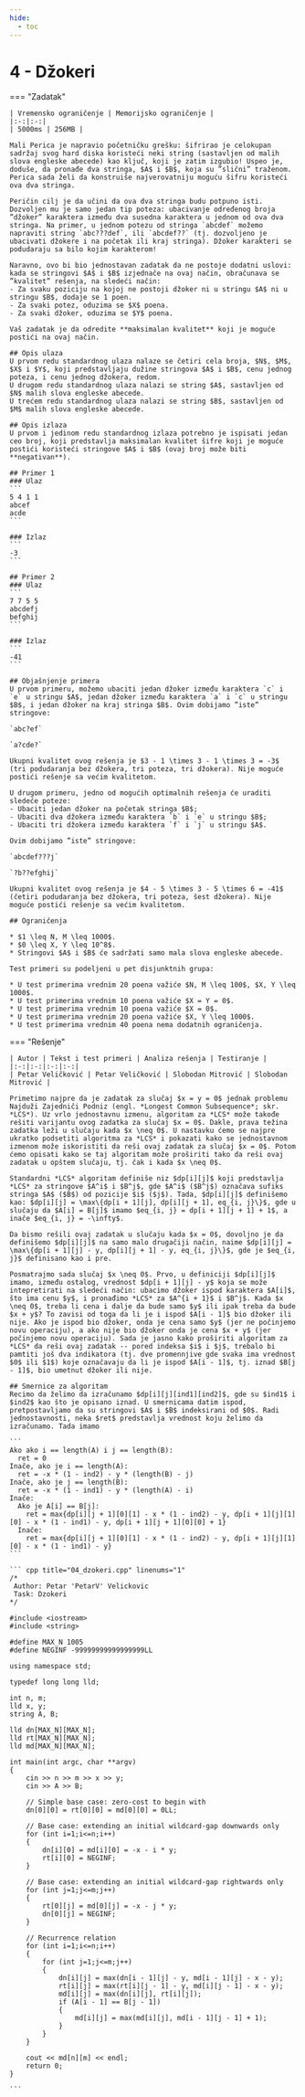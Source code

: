 ```yaml
---
hide:
  - toc
---
```


# 4 - Džokeri

=== "Zadatak"
	
	| Vremensko ograničenje | Memorijsko ograničenje |
	|:-:|:-:|
	| 5000ms | 256MB |
	
	Mali Perica je napravio početničku grešku: šifrirao je celokupan sadržaj svog hard diska koristeći neki string (sastavljen od malih slova engleske abecede) kao ključ, koji je zatim izgubio! Uspeo je, doduše, da pronađe dva stringa, $A$ i $B$, koja su ”slični” traženom. Perica sada želi da konstruiše najverovatniju moguću šifru koristeći ova dva stringa.
	
	Peričin cilj je da učini da ova dva stringa budu potpuno isti. Dozvoljen mu je samo jedan tip poteza: ubacivanje određenog broja ”džoker” karaktera između dva susedna karaktera u jednom od ova dva stringa. Na primer, u jednom potezu od stringa `abcdef` možemo napraviti string `abc???def`, ili `abcdef??` (tj. dozvoljeno je ubacivati džokere i na početak ili kraj stringa). Džoker karakteri se podudaraju sa bilo kojim karakterom!
	
	Naravno, ovo bi bio jednostavan zadatak da ne postoje dodatni uslovi: kada se stringovi $A$ i $B$ izjednače na ovaj način, obračunava se ”kvalitet” rešenja, na sledeći način:
	- Za svaku poziciju na kojoj ne postoji džoker ni u stringu $A$ ni u stringu $B$, dodaje se 1 poen.
	- Za svaki potez, oduzima se $X$ poena.
	- Za svaki džoker, oduzima se $Y$ poena.
	
	Vaš zadatak je da odredite **maksimalan kvalitet** koji je moguće postići na ovaj način.
	
	## Opis ulaza
	U prvom redu standardnog ulaza nalaze se četiri cela broja, $N$, $M$, $X$ i $Y$, koji predstavljaju dužine stringova $A$ i $B$, cenu jednog poteza, i cenu jednog džokera, redom.
	U drugom redu standardnog ulaza nalazi se string $A$, sastavljen od $N$ malih slova engleske abecede.
	U trećem redu standardnog ulaza nalazi se string $B$, sastavljen od $M$ malih slova engleske abecede.
	
	## Opis izlaza
	U prvom i jedinom redu standardnog izlaza potrebno je ispisati jedan ceo broj, koji predstavlja maksimalan kvalitet šifre koji je moguće postići koristeći stringove $A$ i $B$ (ovaj broj može biti **negativan**).
	
	## Primer 1
	### Ulaz
	```
	5 4 1 1
	abcef
	acde
	```
	
	### Izlaz
	```
	-3
	```
	
	## Primer 2
	### Ulaz
	```
	7 7 5 5
	abcdefj
	befghij
	```
	
	### Izlaz
	```
	-41
	```
	
	## Objašnjenje primera
	U prvom primeru, možemo ubaciti jedan džoker između karaktera `c` i `e` u stringu $A$, jedan džoker između karaktera `a` i `c` u stringu $B$, i jedan džoker na kraj stringa $B$. Ovim dobijamo ”iste” stringove:
	
	`abc?ef`
	
	`a?cde?`
	
	Ukupni kvalitet ovog rešenja je $3 - 1 \times 3 - 1 \times 3 = -3$ (tri podudaranja bez džokera, tri poteza, tri džokera). Nije moguće postići rešenje sa većim kvalitetom.
	
	U drugom primeru, jedno od mogućih optimalnih rešenja će uraditi sledeće poteze:
	- Ubaciti jedan džoker na početak stringa $B$;
	- Ubaciti dva džokera između karaktera `b` i `e` u stringu $B$;
	- Ubaciti tri džokera između karaktera `f` i `j` u stringu $A$.
	
	Ovim dobijamo ”iste” stringove:
	
	`abcdef???j`
	
	`?b??efghij`
	
	Ukupni kvalitet ovog rešenja je $4 - 5 \times 3 - 5 \times 6 = -41$ (četiri podudaranja bez džokera, tri poteza, šest džokera). Nije moguće postići rešenje sa većim kvalitetom.
	
	## Ograničenja
	
	* $1 \leq N, M \leq 1000$.
	* $0 \leq X, Y \leq 10^8$.
	* Stringovi $A$ i $B$ će sadržati samo mala slova engleske abecede.
	
	Test primeri su podeljeni u pet disjunktnih grupa:
	
	* U test primerima vrednim 20 poena važiće $N, M \leq 100$, $X, Y \leq 1000$.
	* U test primerima vrednim 10 poena važiće $X = Y = 0$.
	* U test primerima vrednim 10 poena važiće $X = 0$.
	* U test primerima vrednim 20 poena važiće $X, Y \leq 1000$.
	* U test primerima vrednim 40 poena nema dodatnih ograničenja.
	
=== "Rešenje"
	
	| Autor | Tekst i test primeri | Analiza rеšenja | Testiranje |
	|:-:|:-:|:-:|:-:|
	| Petar Veličković | Petar Veličković | Slobodan Mitrović | Slobodan Mitrović |
	
	Primetimo najpre da je zadatak za slučaj $x = y = 0$ jednak problemu Najduži Zajedniči Podniz (engl. *Longest Common Subsequence*; skr. *LCS*). Uz vrlo jednostavnu izmenu, algoritam za *LCS* može takođe rešiti varijantu ovog zadatka za slučaj $x = 0$. Dakle, prava težina zadatka leži u slučaju kada $x \neq 0$. U nastavku ćemo se najpre ukratko podsetiti algoritma za *LCS* i pokazati kako se jednostavnom izmenom može iskoristiti da reši ovaj zadatak za slučaj $x = 0$. Potom ćemo opisati kako se taj algoritam može proširiti tako da reši ovaj zadatak u opštem slučaju, tj. čak i kada $x \neq 0$.
	
	Standardni *LCS* algoritam definiše niz $dp[i][j]$ koji predstavlja *LCS* za stringove $A^i$ i $B^j$, gde $A^i$ ($B^j$) označava sufiks stringa $A$ ($B$) od pozicije $i$ ($j$). Tada, $dp[i][j]$ definišemo kao: $dp[i][j] = \max\{dp[i + 1][j], dp[i][j + 1], eq_{i, j}\}$, gde u slučaju da $A[i] = B[j]$ imamo $eq_{i, j} = dp[i + 1][j + 1] + 1$, a inače $eq_{i, j} = -\infty$.
	
	Da bismo rešili ovaj zadatak u slučaju kada $x = 0$, dovoljno je da definišemo $dp[i][j]$ na samo malo drugačiji način, naime $dp[i][j] = \max\{dp[i + 1][j] - y, dp[i][j + 1] - y, eq_{i, j}\}$, gde je $eq_{i, j}$ definisano kao i pre.
	
	Posmatrajmo sada slučaj $x \neq 0$. Prvo, u definiciji $dp[i][j]$ imamo, između ostalog, vrednost $dp[i + 1][j] - y$ koja se može intepretirati na sledeći način: ubacimo džoker ispod karaktera $A[i]$, što ima cenu $y$, i pronađimo *LCS* za $A^{i + 1}$ i $B^j$. Kada $x \neq 0$, treba li cena i dalje da bude samo $y$ ili ipak treba da bude $x + y$? To zavisi od toga da li je i ispod $A[i - 1]$ bio džoker ili nije. Ako je ispod bio džoker, onda je cena samo $y$ (jer ne počinjemo novu operaciju), a ako nije bio džoker onda je cena $x + y$ (jer počinjemo novu operaciju). Sada je jasno kako proširiti algoritam za *LCS* da reši ovaj zadatak -- pored indeksa $i$ i $j$, trebalo bi pamtiti još dva indikatora (tj. dve promennjive gde svaka ima vrednost $0$ ili $1$) koje označavaju da li je ispod $A[i - 1]$, tj. iznad $B[j - 1]$, bio umetnut džoker ili nije.
	
	## Smernice za algoritam
	Recimo da želimo da izračunamo $dp[i][j][ind1][ind2]$, gde su $ind1$ i $ind2$ kao što je opisano iznad. U smernicama datim ispod, pretpostavljamo da su stringovi $A$ i $B$ indeksirani od $0$. Radi jednostavnosti, neka $ret$ predstavlja vrednost koju želimo da izračunamo. Tada imamo
	
	```
	Ako ako i == length(A) i j == length(B):
	  ret = 0
	Inače, ako je i == length(A):
	  ret = -x * (1 - ind2) - y * (length(B) - j)
	Inače, ako je j == length(B):
	  ret = -x * (1 - ind1) - y * (length(A) - i)
	Inače:
	  Ako je A[i] == B[j]:
	    ret = max{dp[i][j + 1][0][1] - x * (1 - ind2) - y, dp[i + 1][j][1][0] - x * (1 - ind1) - y, dp[i + 1][j + 1][0][0] + 1}
	  Inače:
	    ret = max{dp[i][j + 1][0][1] - x * (1 - ind2) - y, dp[i + 1][j][1][0] - x * (1 - ind1) - y}
	```
	
	``` cpp title="04_dzokeri.cpp" linenums="1"
	/*
	 Author: Petar 'PetarV' Velickovic
	 Task: Dzokeri 
	*/
	
	#include <iostream>
	#include <string>
	
	#define MAX_N 1005
	#define NEGINF -99999999999999999LL
	
	using namespace std;
	
	typedef long long lld;
	
	int n, m;
	lld x, y;
	string A, B;
	
	lld dn[MAX_N][MAX_N];
	lld rt[MAX_N][MAX_N];
	lld md[MAX_N][MAX_N];
	
	int main(int argc, char **argv)
	{
	    cin >> n >> m >> x >> y;
	    cin >> A >> B;
	    
	    // Simple base case: zero-cost to begin with
	    dn[0][0] = rt[0][0] = md[0][0] = 0LL;
	    
	    // Base case: extending an initial wildcard-gap downwards only
	    for (int i=1;i<=n;i++)
	    {
	        dn[i][0] = md[i][0] = -x - i * y;
	        rt[i][0] = NEGINF;
	    }
	
	    // Base case: extending an initial wildcard-gap rightwards only
	    for (int j=1;j<=m;j++)
	    {
	        rt[0][j] = md[0][j] = -x - j * y;
	        dn[0][j] = NEGINF;
	    }
	
	    // Recurrence relation
	    for (int i=1;i<=n;i++)
	    {
	        for (int j=1;j<=m;j++)
	        {
	            dn[i][j] = max(dn[i - 1][j] - y, md[i - 1][j] - x - y);
	            rt[i][j] = max(rt[i][j - 1] - y, md[i][j - 1] - x - y);
	            md[i][j] = max(dn[i][j], rt[i][j]);
	            if (A[i - 1] == B[j - 1])
	            {
	                md[i][j] = max(md[i][j], md[i - 1][j - 1] + 1);
	            }
	        }
	    }
	
	    cout << md[n][m] << endl;
	    return 0;
	}

	```
